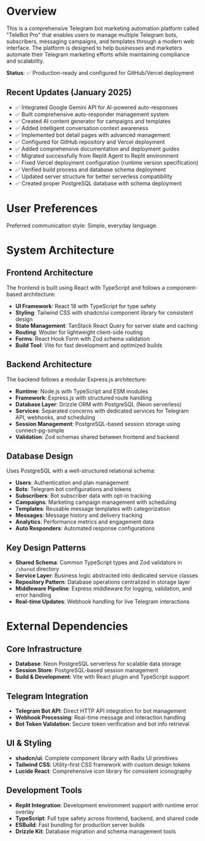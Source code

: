 # Overview

This is a comprehensive Telegram bot marketing automation platform called "TeleBot Pro" that enables users to manage multiple Telegram bots, subscribers, messaging campaigns, and templates through a modern web interface. The platform is designed to help businesses and marketers automate their Telegram marketing efforts while maintaining compliance and scalability.

**Status**: ✅ Production-ready and configured for GitHub/Vercel deployment

## Recent Updates (January 2025)
- ✅ Integrated Google Gemini API for AI-powered auto-responses
- ✅ Built comprehensive auto-responder management system
- ✅ Created AI content generator for campaigns and templates
- ✅ Added intelligent conversation context awareness
- ✅ Implemented bot detail pages with advanced management
- ✅ Configured for GitHub repository and Vercel deployment
- ✅ Added comprehensive documentation and deployment guides
- ✅ Migrated successfully from Replit Agent to Replit environment
- ✅ Fixed Vercel deployment configuration (runtime version specification)
- ✅ Verified build process and database schema deployment
- ✅ Updated server structure for better serverless compatibility
- ✅ Created proper PostgreSQL database with schema deployment

# User Preferences

Preferred communication style: Simple, everyday language.

# System Architecture

## Frontend Architecture
The frontend is built using React with TypeScript and follows a component-based architecture:
- **UI Framework**: React 18 with TypeScript for type safety
- **Styling**: Tailwind CSS with shadcn/ui component library for consistent design
- **State Management**: TanStack React Query for server state and caching
- **Routing**: Wouter for lightweight client-side routing
- **Forms**: React Hook Form with Zod schema validation
- **Build Tool**: Vite for fast development and optimized builds

## Backend Architecture
The backend follows a modular Express.js architecture:
- **Runtime**: Node.js with TypeScript and ESM modules
- **Framework**: Express.js with structured route handling
- **Database Layer**: Drizzle ORM with PostgreSQL (Neon serverless)
- **Services**: Separated concerns with dedicated services for Telegram API, webhooks, and scheduling
- **Session Management**: PostgreSQL-based session storage using connect-pg-simple
- **Validation**: Zod schemas shared between frontend and backend

## Database Design
Uses PostgreSQL with a well-structured relational schema:
- **Users**: Authentication and plan management
- **Bots**: Telegram bot configurations and tokens
- **Subscribers**: Bot subscriber data with opt-in tracking
- **Campaigns**: Marketing campaign management with scheduling
- **Templates**: Reusable message templates with categorization
- **Messages**: Message history and delivery tracking
- **Analytics**: Performance metrics and engagement data
- **Auto Responders**: Automated response configurations

## Key Design Patterns
- **Shared Schema**: Common TypeScript types and Zod validators in `/shared` directory
- **Service Layer**: Business logic abstracted into dedicated service classes
- **Repository Pattern**: Database operations centralized in storage layer
- **Middleware Pipeline**: Express middleware for logging, validation, and error handling
- **Real-time Updates**: Webhook handling for live Telegram interactions

# External Dependencies

## Core Infrastructure
- **Database**: Neon PostgreSQL serverless for scalable data storage
- **Session Store**: PostgreSQL-based session management
- **Build & Development**: Vite with React plugin and TypeScript support

## Telegram Integration
- **Telegram Bot API**: Direct HTTP API integration for bot management
- **Webhook Processing**: Real-time message and interaction handling
- **Bot Token Validation**: Secure token verification and bot info retrieval

## UI & Styling
- **shadcn/ui**: Complete component library with Radix UI primitives
- **Tailwind CSS**: Utility-first CSS framework with custom design tokens
- **Lucide React**: Comprehensive icon library for consistent iconography

## Development Tools
- **Replit Integration**: Development environment support with runtime error overlay
- **TypeScript**: Full type safety across frontend, backend, and shared code
- **ESBuild**: Fast bundling for production server builds
- **Drizzle Kit**: Database migration and schema management tools